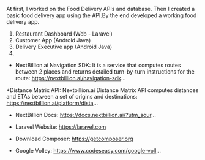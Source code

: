 At first, I worked on the Food Delivery APIs and database. Then I created  a basic food delivery app using the API.By the end  developed  a working food delivery app.

1. Restaurant Dashboard (Web - Laravel)
2. Customer App (Android Java)
3. Delivery Executive app (Android Java)
4. 
* NextBillion.ai Navigation SDK: It is a service that computes routes between 2 places and returns detailed turn-by-turn instructions for the route: https://nextbillion.ai/navigation-sdk...

*Distance Matrix API: Nextbillion.ai Distance Matrix API computes distances and ETAs between a set of origins and destinations: https://nextbillion.ai/platform/dista...

* NextBillion Docs: https://docs.nextbillion.ai/?utm_sour...

* Laravel Website: https://laravel.com
* Download Composer: https://getcomposer.org
* Google Volley: https://www.codeseasy.com/google-voll...
